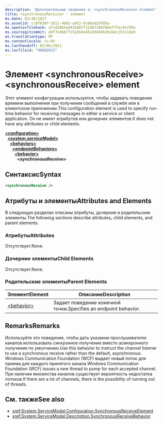 ```yaml
---
description: 'Дополнительные сведения о: <synchronousReceive> element'
title: <synchronousReceive> - элемент
ms.date: 03/30/2017
ms.assetid: cc070387-3d11-4b02-a952-bc08ad2df05a
ms.openlocfilehash: afcd10b4ad41bd6ff12dbf246f66ef7fac4e759a
ms.sourcegitcommit: ddf7edb67715a5b9a45e3dd44536dabc153c1de0
ms.translationtype: MT
ms.contentlocale: ru-RU
ms.lasthandoff: 02/06/2021
ms.locfileid: "99682622"
---
```

# <a name="synchronousreceive-element"></a><span data-ttu-id="15c6a-103">Элемент \<synchronousReceive></span><span class="sxs-lookup"><span data-stu-id="15c6a-103">\<synchronousReceive> element</span></span>

<span data-ttu-id="15c6a-104">Этот элемент конфигурации используется, чтобы задавать поведение времени выполнения при получении сообщений в службе или в клиентском приложении.</span><span class="sxs-lookup"><span data-stu-id="15c6a-104">This configuration element is used to specify run-time behavior for receiving messages in either a service or client application.</span></span> <span data-ttu-id="15c6a-105">Он не имеет атрибутов или дочерних элементов.</span><span class="sxs-lookup"><span data-stu-id="15c6a-105">It does not have any attributes or child elements.</span></span>  
  
[**\<configuration>**](../configuration-element.md)\
&nbsp;&nbsp;[**\<system.serviceModel>**](system-servicemodel.md)\
&nbsp;&nbsp;&nbsp;&nbsp;[**\<behaviors>**](behaviors.md)\
&nbsp;&nbsp;&nbsp;&nbsp;&nbsp;&nbsp;[**\<endpointBehaviors>**](endpointbehaviors.md)\
&nbsp;&nbsp;&nbsp;&nbsp;&nbsp;&nbsp;&nbsp;&nbsp;[**\<behavior>**](behavior-of-endpointbehaviors.md)\
&nbsp;&nbsp;&nbsp;&nbsp;&nbsp;&nbsp;&nbsp;&nbsp;&nbsp;&nbsp;**\<synchronousReceive>**  
  
## <a name="syntax"></a><span data-ttu-id="15c6a-106">Синтаксис</span><span class="sxs-lookup"><span data-stu-id="15c6a-106">Syntax</span></span>  
  
```xml  
<synchronousReceive />
```  
  
## <a name="attributes-and-elements"></a><span data-ttu-id="15c6a-107">Атрибуты и элементы</span><span class="sxs-lookup"><span data-stu-id="15c6a-107">Attributes and Elements</span></span>  

 <span data-ttu-id="15c6a-108">В следующих разделах описаны атрибуты, дочерние и родительские элементы.</span><span class="sxs-lookup"><span data-stu-id="15c6a-108">The following sections describe attributes, child elements, and parent elements.</span></span>  
  
### <a name="attributes"></a><span data-ttu-id="15c6a-109">Атрибуты</span><span class="sxs-lookup"><span data-stu-id="15c6a-109">Attributes</span></span>  

 <span data-ttu-id="15c6a-110">Отсутствует.</span><span class="sxs-lookup"><span data-stu-id="15c6a-110">None.</span></span>  
  
### <a name="child-elements"></a><span data-ttu-id="15c6a-111">Дочерние элементы</span><span class="sxs-lookup"><span data-stu-id="15c6a-111">Child Elements</span></span>  

 <span data-ttu-id="15c6a-112">Отсутствует.</span><span class="sxs-lookup"><span data-stu-id="15c6a-112">None.</span></span>  
  
### <a name="parent-elements"></a><span data-ttu-id="15c6a-113">Родительские элементы</span><span class="sxs-lookup"><span data-stu-id="15c6a-113">Parent Elements</span></span>  
  
|<span data-ttu-id="15c6a-114">Элемент</span><span class="sxs-lookup"><span data-stu-id="15c6a-114">Element</span></span>|<span data-ttu-id="15c6a-115">Описание</span><span class="sxs-lookup"><span data-stu-id="15c6a-115">Description</span></span>|  
|-------------|-----------------|  
|[\<behavior>](behavior-of-endpointbehaviors.md)|<span data-ttu-id="15c6a-116">Задает поведение конечной точки.</span><span class="sxs-lookup"><span data-stu-id="15c6a-116">Specifies an endpoint behavior.</span></span>|  
  
## <a name="remarks"></a><span data-ttu-id="15c6a-117">Remarks</span><span class="sxs-lookup"><span data-stu-id="15c6a-117">Remarks</span></span>  

 <span data-ttu-id="15c6a-118">Используйте это поведение, чтобы дать указание прослушивателю каналов использовать синхронное получение вместо асинхронного получения по умолчанию.</span><span class="sxs-lookup"><span data-stu-id="15c6a-118">Use this behavior to instruct the channel listener to use a synchronous receive rather than the default, asynchronous.</span></span> <span data-ttu-id="15c6a-119">Windows Communication Foundation (WCF) выдает новый поток для приема для каждого принятого канала.</span><span class="sxs-lookup"><span data-stu-id="15c6a-119">Windows Communication Foundation (WCF) issues a new thread to pump for each accepted channel.</span></span> <span data-ttu-id="15c6a-120">При наличии множества каналов существует вероятность недостатка потоков.</span><span class="sxs-lookup"><span data-stu-id="15c6a-120">If there are a lot of channels, there is the possibility of running out of threads.</span></span>  
  
## <a name="see-also"></a><span data-ttu-id="15c6a-121">См. также</span><span class="sxs-lookup"><span data-stu-id="15c6a-121">See also</span></span>

- <xref:System.ServiceModel.Configuration.SynchronousReceiveElement>
- <xref:System.ServiceModel.Description.SynchronousReceiveBehavior>
